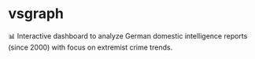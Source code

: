 # vsgraph
📊 Interactive dashboard to analyze German domestic intelligence reports (since 2000) with focus on extremist crime trends.
